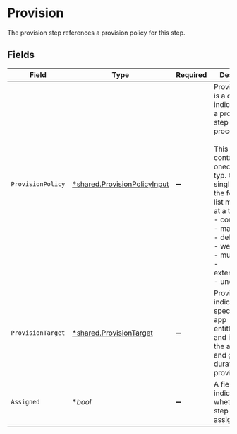 # Provision

The provision step references a provision policy for this step.


## Fields

| Field                                                                                                                                                                                                                                                                                               | Type                                                                                                                                                                                                                                                                                                | Required                                                                                                                                                                                                                                                                                            | Description                                                                                                                                                                                                                                                                                         |
| --------------------------------------------------------------------------------------------------------------------------------------------------------------------------------------------------------------------------------------------------------------------------------------------------- | --------------------------------------------------------------------------------------------------------------------------------------------------------------------------------------------------------------------------------------------------------------------------------------------------- | --------------------------------------------------------------------------------------------------------------------------------------------------------------------------------------------------------------------------------------------------------------------------------------------------- | --------------------------------------------------------------------------------------------------------------------------------------------------------------------------------------------------------------------------------------------------------------------------------------------------- |
| `ProvisionPolicy`                                                                                                                                                                                                                                                                                   | [*shared.ProvisionPolicyInput](../../../pkg/models/shared/provisionpolicyinput.md)                                                                                                                                                                                                                  | :heavy_minus_sign:                                                                                                                                                                                                                                                                                  | ProvisionPolicy is a oneOf that indicates how a provision step should be processed.<br/><br/>This message contains a oneof named typ. Only a single field of the following list may be set at a time:<br/>  - connector<br/>  - manual<br/>  - delegated<br/>  - webhook<br/>  - multiStep<br/>  - externalTicket<br/>  - unconfigured<br/> |
| `ProvisionTarget`                                                                                                                                                                                                                                                                                   | [*shared.ProvisionTarget](../../../pkg/models/shared/provisiontarget.md)                                                                                                                                                                                                                            | :heavy_minus_sign:                                                                                                                                                                                                                                                                                  | ProvisionTarget indicates the specific app, app entitlement, and if known, the app user and grant duration of this provision step                                                                                                                                                                   |
| `Assigned`                                                                                                                                                                                                                                                                                          | **bool*                                                                                                                                                                                                                                                                                             | :heavy_minus_sign:                                                                                                                                                                                                                                                                                  | A field indicating whether this step is assigned.                                                                                                                                                                                                                                                   |